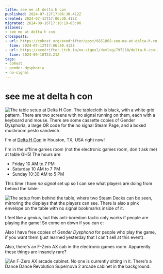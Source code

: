 ```yaml
---
title: see me at delta h con
published: 2024-07-12T17:06:30.412Z
created: 2024-07-12T17:06:30.412Z
migrated: 2024-09-16T17:18:19-05:00
aliases:
- see me at delta h con
crossposts:
- url: https://cohost.org/exodrifter/post/6851868-see-me-at-delta-h-co
  time: 2024-07-12T17:06:30.412Z
- url: https://exodrifter.itch.io/no-signal/devlog/797210/delta-h-con-is-a-mess
  time: 2024-09-10T23:21Z
tags:
- cohost
- gender-dysphoria
- no-signal
---
```


# see me at delta h con

![The table setup at Delta H Con. The tablecloth is black, with a white grid pattern. There are two screens with no signal running on them, each with a keyboard and mouse. There are some cassette copies of Gender Dysphoria, a large QR code for the no signal Steam Page, and a boxed mushroom pesto sandwich.](20240712170630-table.jpg)

I'm at [Delta H Con](https://deltahcon.com/) in Houston, TX, USA right now!

I'm in the offline games room (not the electronic games room, don't ask me) at table GH5! The hours are:
- Friday 10 AM to 7 PM
- Saturday 10 AM to 7 PM
- Sunday 10:30 AM to 5 PM

This time I have _no signal_ set up so I can see what players are doing from behind the table:

![The setup from behind the table, where two Steam Decks can be seen, mirroring the displays that the players can see. There is also a pink envelope on the table with no signal bookmarks inside of it.](20240712170630-back.jpg)

I feel like a genius, but this anti-boredom tactic only works if people are playing the game! So come on down if you can c:

Also I have free copies of _Gender Dysphoria_ for people who play the game, if you want them (just learned yesterday that I can't sell at this event).

Also, there's an F-Zero AX cab in the electronic games room. Apparently these things are insanely rare?

![An F-Zero AX arcade cabinet. No one is currently sitting in it. There's a Dance Dance Revolution Supernova 2 arcade cabinet in the background.](20240712170630-fzero.jpg)
